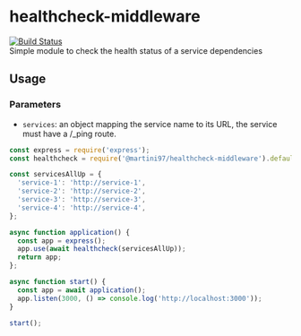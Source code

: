 # healthcheck-middleware  
[![Build Status](https://travis-ci.org/martini97/healthcheck-middleware.svg?branch=master)](https://travis-ci.org/martini97/healthcheck-middleware)  
Simple module to check the health status of a service dependencies

## Usage

### Parameters
- `services`: an object mapping the service name to its URL, the service must have a /_ping route.

```js  
const express = require('express');
const healthcheck = require('@martini97/healthcheck-middleware').default;

const servicesAllUp = {
  'service-1': 'http://service-1',
  'service-2': 'http://service-2',
  'service-3': 'http://service-3',
  'service-4': 'http://service-4',
};

async function application() {
  const app = express();
  app.use(await healthcheck(servicesAllUp));
  return app;
};

async function start() {
  const app = await application();
  app.listen(3000, () => console.log('http://localhost:3000'));
}

start();
```
